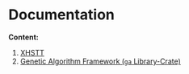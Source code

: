 # Documentation
**Content:**
1.  [XHSTT](./xhstt/main.md)
2.  [Genetic Algorithm Framework (`ga` Library-Crate)](../lib/ga/README.md)
